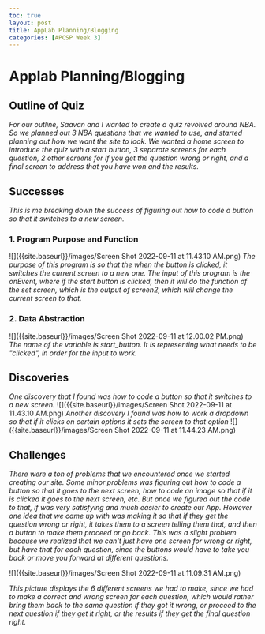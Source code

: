 ```yaml
---
toc: true
layout: post
title: AppLab Planning/Blogging
categories: [APCSP Week 3]
---
```

# Applab Planning/Blogging

## Outline of Quiz
*For our outline, Saavan and I wanted to create a quiz revolved around NBA. So we planned out 3 NBA questions that we wanted to use, and started planning out how we want the site to look. We wanted a home screen to introduce the quiz with a start button, 3 separate screens for each question, 2 other screens for if you get the question wrong or right, and a final screen to address that you have won and the results.*

## Successes
*This is me breaking down the success of figuring out how to code a button so that it switches to a new screen.*
### 1. Program Purpose and Function
![]({{site.baseurl}}/images/Screen Shot 2022-09-11 at 11.43.10 AM.png) 
*The purpose of this program is so that the when the button is clicked, it switches the current screen to a new one. The input of this program is the onEvent, where if the start button is clicked, then it will do the function of the set screen, which is the output of screen2, which will change the current screen to that.*
### 2. Data Abstraction
![]({{site.baseurl}}/images/Screen Shot 2022-09-11 at 12.00.02 PM.png)
*The name of the variable is start_button. It is representing what needs to be "clicked", in order for the input to work.*

## Discoveries
*One discovery that I found was how to code a button so that it switches to a new screen.*
![]({{site.baseurl}}/images/Screen Shot 2022-09-11 at 11.43.10 AM.png) 
*Another discovery I found was how to work a dropdown so that if it clicks on certain options it sets the screen to that option*
![]({{site.baseurl}}/images/Screen Shot 2022-09-11 at 11.44.23 AM.png) 
## Challenges
*There were a ton of problems that we encountered once we started creating our site. Some minor problems was figuring out how to code a button so that it goes to the next screen, how to code an image so that if it is clicked it goes to the next screen, etc. But once we figured out the code to that, if was very satisfying and much easier to create our App. However one idea that we came up with was making it so that if they get the question wrong or right, it takes them to a screen telling them that, and then a button to make them proceed or go back. This was a slight problem because we realized that we can't just have one screen for wrong or right, but have that for each question, since the buttons would have to take you back or move you forward at different questions.*

![]({{site.baseurl}}/images/Screen Shot 2022-09-11 at 11.09.31 AM.png) 

*This picture displays the 6 different screens we had to make, since we had to make a correct and wrong screen for each question, which would rather bring them back to the same question if they got it wrong, or proceed to the next question if they get it right, or the results if they get the final question right.*